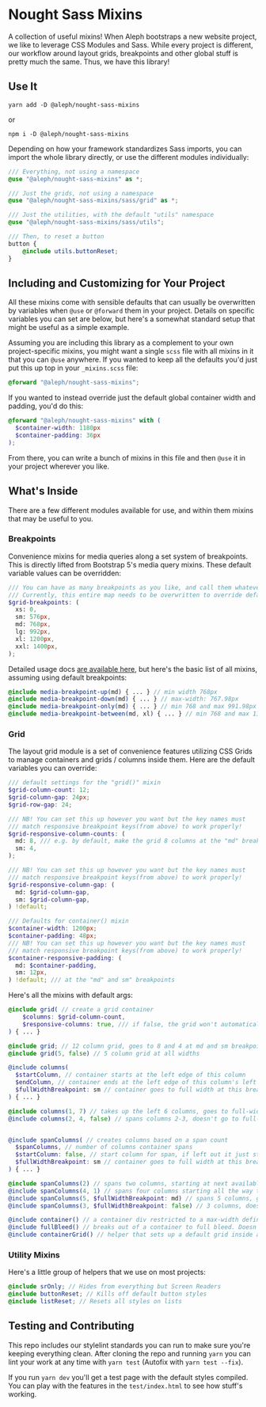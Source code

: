 # Nought Sass Mixins

A collection of useful mixins! When Aleph bootstraps a new website project, we
like to leverage CSS Modules and Sass. While every project is different, our
workflow around layout grids, breakpoints and other global stuff is pretty
much the same. Thus, we have this library!

## Use It

```
yarn add -D @aleph/nought-sass-mixins
```
or
```
npm i -D @aleph/nought-sass-mixins
```

Depending on how your framework standardizes Sass imports, you can import the
whole library directly, or use the different modules individually:

```scss
/// Everything, not using a namespace
@use "@aleph/nought-sass-mixins" as *;

/// Just the grids, not using a namespace
@use "@aleph/nought-sass-mixins/sass/grid" as *;

/// Just the utilities, with the default "utils" namespace
@use "@aleph/nought-sass-mixins/sass/utils";

/// Then, to reset a button
button {
    @include utils.buttonReset;
}
```

## Including and Customizing for Your Project
All these mixins come with sensible defaults that can usually be overwritten
by variables when `@use` or `@forward` them in your project. Details on specific 
variables you can set are below, but here's a somewhat standard setup that might be
useful as a simple example. 

Assuming you are including this library as a complement to your own project-specific
mixins, you might want a single `scss` file with all mixins in it that you can `@use`
anywhere. If you wanted to keep all the defaults you'd just put this up top in your
`_mixins.scss` file:

```scss
@forward "@aleph/nought-sass-mixins";
```

If you wanted to instead override just the default global container width and padding, 
you'd do this:
```scss
@forward "@aleph/nought-sass-mixins" with (
  $container-width: 1180px
  $container-padding: 36px
);
```

From there, you can write a bunch of mixins in this file and then `@use` it in your
project wherever you like. 


## What's Inside
There are a few different modules available for use, and within them mixins
that may be useful to you. 

### Breakpoints
Convenience mixins for media queries along a set system of breakpoints. This is directly
lifted from Bootstrap 5's media query mixins. These default variable values can be
overridden:
```scss
/// You can have as many breakpoints as you like, and call them whatever you like.
/// Currently, this entire map needs to be overwritten to override defaults.
$grid-breakpoints: (
  xs: 0,
  sm: 576px,
  md: 768px,
  lg: 992px,
  xl: 1200px,
  xxl: 1400px,
);
```

Detailed usage docs [are available here](https://getbootstrap.com/docs/5.2/layout/breakpoints/), 
but here's the basic list of all mixins, assuming using default breakpoints:
```scss
@include media-breakpoint-up(md) { ... } // min width 768px
@include media-breakpoint-down(md) { ... } // max-width: 767.98px
@include media-breakpoint-only(md) { ... } // min 768 and max 991.98px
@include media-breakpoint-between(md, xl) { ... } // min 768 and max 1199.98px
```

### Grid
The layout grid module is a set of convenience features utilizing CSS Grids to manage
containers and grids / columns inside them. Here are the default variables you can 
override:

```scss
/// default settings for the "grid()" mixin
$grid-column-count: 12;
$grid-column-gap: 24px;
$grid-row-gap: 24;

/// NB! You can set this up however you want but the key names must
/// match responsive breakpoint keys(from above) to work properly!
$grid-responsive-column-counts: (
  md: 8, /// e.g. by default, make the grid 8 columns at the "md" breakpoint
  sm: 4,
);

/// NB! You can set this up however you want but the key names must
/// match responsive breakpoint keys(from above) to work properly!
$grid-responsive-column-gap: (
  md: $grid-column-gap,
  sm: $grid-column-gap,
) !default;

/// Defaults for container() mixin
$container-width: 1200px;
$container-padding: 48px;
/// NB! You can set this up however you want but the key names must
/// match responsive breakpoint keys(from above) to work properly!
$container-responsive-padding: (
  md: $container-padding,
  sm: 12px,
) !default; /// at the "md" and sm" breakpoints
```

Here's all the mixins with default args:
```scss
@include grid( // create a grid container
    $columns: $grid-column-count, 
    $responsive-columns: true, /// if false, the grid won't automatically flex change column numbers at any width
) { ... } 

@include grid; // 12 column grid, goes to 8 and 4 at md and sm breakpoints
@include grid(5, false) // 5 column grid at all widths

@include columns(
  $startColumn, // container starts at the left edge of this column
  $endColumn, // container ends at the left edge of this column's left gutter
  $fullWidthBreakpoint: sm // container goes to full width at this breakpoint
) { ... }

@include columns(1, 7) // takes up the left 6 columns, goes to full-width at sm breakpoint
@include columns(2, 4, false) // spans columns 2-3, doesn't go to full-width automatically


@include spanColumns( // creates columns based on a span count
  $spanColumns, // number of columns container spans
  $startColumn: false, // start column for span, if left out it just starts at the next available column
  $fullWidthBreakpoint: sm // container goes to full width at this breakpoint
) { ... }

@include spanColumns(2) // spans two columns, starting at next available space in a row.
@include spanColumns(4, 1) // spans four columns starting all the way to the left.
@include spanColumns(5, $fullWidthBreakpoint: md) // spans 5 columns, goes full-width at md breakpoint
@include spanColumns(3, $fullWidthBreakpoint: false) // 3 columns, doesn't go to full width ever

@include container() // a container div restricted to a max-width defined in $container-width
@include fullBleed() // breaks out of a container to full bleed. Doesn't work inside a grid!
@include containerGrid() // helper that sets up a default grid inside a container
```

### Utility Mixins
Here's a little group of helpers that we use on most projects:

```scss
@include srOnly; // Hides from everything but Screen Readers
@include buttonReset; // Kills off default button styles
@include listReset; // Resets all styles on lists
```

## Testing and Contributing
This repo includes our stylelint standards you can run to make sure you're keeping everything
clean. After cloning the repo and running `yarn` you can lint your work at any time with
`yarn test` (Autofix with `yarn test --fix`).

If you run `yarn dev` you'll get a test page with the default styles compiled. You can 
play with the features in the `test/index.html` to see how stuff's working.